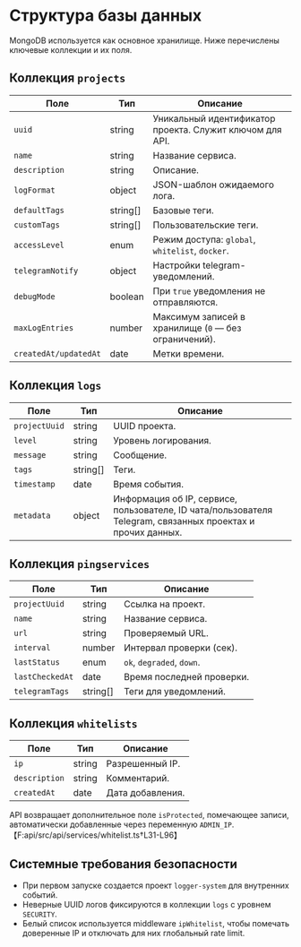 # Структура базы данных

MongoDB используется как основное хранилище. Ниже перечислены ключевые коллекции и их поля.

## Коллекция `projects`

| Поле | Тип | Описание |
|------|-----|----------|
| `uuid` | string | Уникальный идентификатор проекта. Служит ключом для API. |
| `name` | string | Название сервиса. |
| `description` | string | Описание. |
| `logFormat` | object | JSON-шаблон ожидаемого лога. |
| `defaultTags` | string[] | Базовые теги. |
| `customTags` | string[] | Пользовательские теги. |
| `accessLevel` | enum | Режим доступа: `global`, `whitelist`, `docker`. |
| `telegramNotify` | object | Настройки telegram-уведомлений. |
| `debugMode` | boolean | При `true` уведомления не отправляются. |
| `maxLogEntries` | number | Максимум записей в хранилище (`0` — без ограничений). |
| `createdAt/updatedAt` | date | Метки времени. |

## Коллекция `logs`

| Поле | Тип | Описание |
|------|-----|----------|
| `projectUuid` | string | UUID проекта. |
| `level` | string | Уровень логирования. |
| `message` | string | Сообщение. |
| `tags` | string[] | Теги. |
| `timestamp` | date | Время события. |
| `metadata` | object | Информация об IP, сервисе, пользователе, ID чата/пользователя Telegram, связанных проектах и прочих данных. |

## Коллекция `pingservices`

| Поле | Тип | Описание |
|------|-----|----------|
| `projectUuid` | string | Ссылка на проект. |
| `name` | string | Название сервиса. |
| `url` | string | Проверяемый URL. |
| `interval` | number | Интервал проверки (сек). |
| `lastStatus` | enum | `ok`, `degraded`, `down`. |
| `lastCheckedAt` | date | Время последней проверки. |
| `telegramTags` | string[] | Теги для уведомлений. |

## Коллекция `whitelists`

| Поле | Тип | Описание |
|------|-----|----------|
| `ip` | string | Разрешенный IP. |
| `description` | string | Комментарий. |
| `createdAt` | date | Дата добавления. |

API возвращает дополнительное поле `isProtected`, помечающее записи, автоматически добавленные через переменную `ADMIN_IP`.【F:api/src/api/services/whitelist.ts†L31-L96】

## Системные требования безопасности

- При первом запуске создается проект `logger-system` для внутренних событий.
- Неверные UUID логов фиксируются в коллекции `logs` с уровнем `SECURITY`.
- Белый список используется middleware `ipWhitelist`, чтобы помечать доверенные IP и отключать для них глобальный rate limit.
